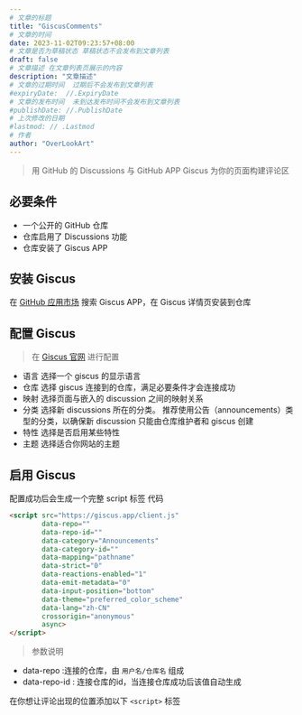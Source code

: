 ```yaml
---
# 文章的标题
title: "GiscusComments"
# 文章的时间
date: 2023-11-02T09:23:57+08:00
# 文章是否为草稿状态 草稿状态不会发布到文章列表
draft: false
# 文章描述 在文章列表页展示的内容
description: "文章描述"
# 文章的过期时间  过期后不会发布到文章列表
#expiryDate:  //.ExpiryDate
# 文章的发布时间  未到达发布时间不会发布到文章列表
#publishDate: //.PublishDate
# 上次修改的日期
#lastmod: // .Lastmod
# 作者
author: "OverLookArt"
---
```


> 用 GitHub 的  Discussions 与 GitHub APP Giscus 为你的页面构建评论区  

## 必要条件

* 一个公开的 GitHub 仓库  
* 仓库启用了 Discussions 功能  
* 仓库安装了 Giscus APP

## 安装 Giscus  

在 [GitHub 应用市场](https://github.com/marketplace) 搜索 Giscus APP，在 Giscus 详情页安装到仓库

## 配置 Giscus  

> 在 [Giscus 官网](https://giscus.app/zh-CN) 进行配置

* 语言 选择一个 giscus 的显示语言
* 仓库 选择 giscus 连接到的仓库，满足必要条件才会连接成功  
* 映射 选择页面与嵌入的 discussion 之间的映射关系  
* 分类 选择新 discussions 所在的分类。 推荐使用公告（announcements）类型的分类，以确保新 discussion 只能由仓库维护者和 giscus 创建  
* 特性 选择是否启用某些特性  
* 主题 选择适合你网站的主题  

## 启用 Giscus  

配置成功后会生成一个完整 script 标签 代码  

``` html
<script src="https://giscus.app/client.js"
        data-repo=""
        data-repo-id=""
        data-category="Announcements"
        data-category-id=""
        data-mapping="pathname"
        data-strict="0"
        data-reactions-enabled="1"
        data-emit-metadata="0"
        data-input-position="bottom"
        data-theme="preferred_color_scheme"
        data-lang="zh-CN"
        crossorigin="anonymous"
        async>
</script>
```  

> 参数说明  

* data-repo :连接的仓库，由 `用户名/仓库名` 组成  
* data-repo-id : 连接仓库的id，当连接仓库成功后该值自动生成  
  
在你想让评论出现的位置添加以下 `<script>` 标签  
